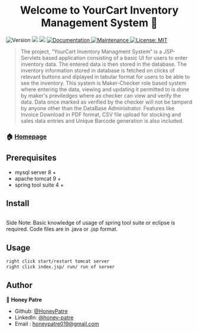 <h1 align="center">Welcome to YourCart Inventory Management System 👋</h1>
<p>
  <img alt="Version" src="https://img.shields.io/badge/version-1.0.0-blue.svg?cacheSeconds=2592000" />
  <img src="https://img.shields.io/badge/mysql-8.0-blue.svg" />
  <img src="https://img.shields.io/badge/tomcat-9.0-blue.svg" />
  <a href="https://github.com/kefranabg/readme-md-generator#readme" target="_blank">
    <img alt="Documentation" src="https://img.shields.io/badge/documentation-yes-brightgreen.svg" />
  </a>
  <a href="https://github.com/kefranabg/readme-md-generator/graphs/commit-activity" target="_blank">
    <img alt="Maintenance" src="https://img.shields.io/badge/Maintained%3F-yes-green.svg" />
  </a>
  <a href="https://github.com/kefranabg/readme-md-generator/blob/master/LICENSE" target="_blank">
    <img alt="License: MIT" src="https://img.shields.io/github/license/HoneyPatre/YourCart Inventory Management System" />
  </a>
</p>


> The project, “YourCart Inventory Managment System” is a JSP- Servlets based application consisting of a basic UI for users to enter inventory data. The entered data is then stored in the database. The inventory information stored in database is fetched on clicks of relevant buttons and diplayed in tabular format for users to be able to see the inventory. This system is Maker-Checker role based system where entering the data, viewing and updating it permitted to is done by maker's previledges where as checker can view and verify the data. Data once marked as verified by the checker will not be tamperd by anyone other than the DataBase Administrator. Features like Invoice Download in PDF format, CSV file upload for stocking and sales data entries and Unique Barcode generation is also included.

### 🏠 [Homepage](https://github.com/HoneyPatre/yourcart#readme)

## Prerequisites

- mysql server 8 +
- apache tomcat 9 +
- spring tool suite 4 +

## Install

```sh

```

Side Note: Basic knowledge of usage of spring tool suite or eclipse is required. Code files are in .java or .jsp format.
## Usage

```sh
right click start/restart tomcat server
right click index.jsp/ run/ run of server
```

## Author

👤 **Honey Patre**

* Github: [@HoneyPatre](https://github.com/HoneyPatre)
* LinkedIn: [@honey-patre](https://linkedin.com/in/honey-patre-b87591178)
* Email    :  honeypatre019@gmail.com
